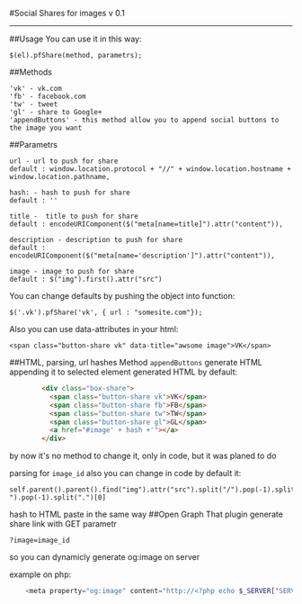 #Social Shares for images v 0.1


----------
##Usage
You can use it in this way:
```jQuery
$(el).pfShare(method, parametrs);
```
##Methods

```plaintext
'vk' - vk.com
'fb' - facebook.com
'tw' - tweet
'gl' - share to Google+
'appendButtons' - this method allow you to append social buttons to the image you want 
```

##Parametrs

    url - url to push for share
    default : window.location.protocol + "//" + window.location.hostname + window.location.pathname, 
    
    hash: - hash to push for share
    default : '' 
    
    title -  title to push for share
    default : encodeURIComponent($("meta[name=title]").attr("content")),
    
    description - description to push for share
    default : encodeURIComponent($("meta[name='description']").attr("content")),
    
    image - image to push for share 
    default : $("img").first().attr("src")

You can change defaults by pushing the object into function:
```
$('.vk').pfShare('vk', { url : "somesite.com"});
```
Also you can use data-attributes in your html:
```
<span class="button-share vk" data-title="awsome image">VK</span>
```

##HTML, parsing, url hashes
Method  `appendButtons` generate HTML appending it to selected element
generated HTML by default:
```html
        <div class="box-share">
          <span class="button-share vk">VK</span>
          <span class="button-share fb">FB</span>
          <span class="button-share tw">TW</span>
          <span class="button-share gl">GL</span>
          <a href="#image' + hash +'"></a>
        </div>
```
by now it's no method to change it, only in code, but it was planed to do

parsing for `image_id` also you can change in code
by default it:
```
self.parent().parent().find("img").attr("src").split("/").pop(-1).split("-").pop(-1).split(".")[0]
```
hash to HTML paste in the same way
##Open Graph
That plugin generate share link with GET parametr 
```
?image=image_id
```

so you can dynamicly generate og:image on server

example on php:
```php
    <meta property="og:image" content="http://<?php echo $_SERVER['SERVER_NAME'] ?>/assets/img/image-<?php echo $_GET['image']; ?>.jpg" />
```
